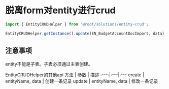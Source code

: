 # 脱离form对entity进行crud

```ts
import { EntityCRUDHelper } from '@root/solutions/entity-crud';

EntityCRUDHelper.getInstance().update(EN_BudgetAccountDocImport, data)
```

## 注意事项

entity不能是子表。子表必须通过主表创建。

EntityCRUDHelper的其他api
方法 | 参数 | 描述
:---:|:---|:---
create | entityName, data | 创建一条记录
update | entityName, data | 修改一条记录